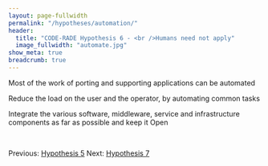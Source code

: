 ```yaml
---
layout: page-fullwidth
permalink: "/hypotheses/automation/"
header:
  title: "CODE-RADE Hypothesis 6 - <br />Humans need not apply"
  image_fullwidth: "automate.jpg"
show_meta: true
breadcrumb: true
---
```


Most of the work of porting and supporting applications can be automated

Reduce the load on the user and the operator, by automating common tasks

Integrate the various software, middleware, service and infrastructure components as far as possible and  keep it Open

<br>
<p>
Previous: <a href="{{ site.url }}.{{ site.baseurl }}/hypotheses/decay/">Hypothesis 5</a> Next:  <a href="{{ site.url }}.{{ site.baseurl }}/hypotheses/methodology/">Hypothesis 7</a>  
</p>
